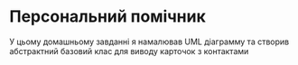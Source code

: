 # Персональний помічник

У цьому домашньому завданні я намалював UML діаграмму та створив абстрактний базовий клас для виводу карточок з контактами
